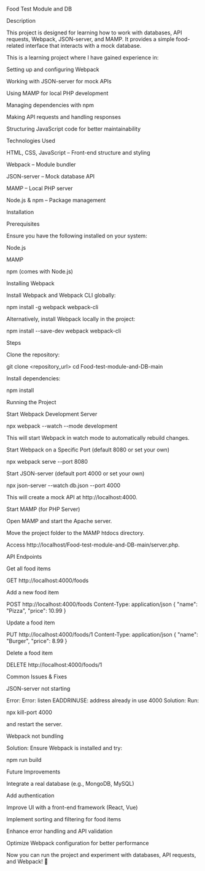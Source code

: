 Food Test Module and DB

Description

This project is designed for learning how to work with databases, API requests, Webpack, JSON-server, and MAMP. It provides a simple food-related interface that interacts with a mock database.

This is a learning project where I have gained experience in:

Setting up and configuring Webpack

Working with JSON-server for mock APIs

Using MAMP for local PHP development

Managing dependencies with npm

Making API requests and handling responses

Structuring JavaScript code for better maintainability

Technologies Used

HTML, CSS, JavaScript – Front-end structure and styling

Webpack – Module bundler

JSON-server – Mock database API

MAMP – Local PHP server

Node.js & npm – Package management

Installation

Prerequisites

Ensure you have the following installed on your system:

Node.js

MAMP

npm (comes with Node.js)

Installing Webpack

Install Webpack and Webpack CLI globally:

npm install -g webpack webpack-cli

Alternatively, install Webpack locally in the project:

npm install --save-dev webpack webpack-cli

Steps

Clone the repository:

git clone <repository_url>
cd Food-test-module-and-DB-main

Install dependencies:

npm install

Running the Project

Start Webpack Development Server

npx webpack --watch --mode development

This will start Webpack in watch mode to automatically rebuild changes.

Start Webpack on a Specific Port (default 8080 or set your own)

npx webpack serve --port 8080

Start JSON-server (default port 4000 or set your own)

npx json-server --watch db.json --port 4000

This will create a mock API at http://localhost:4000.

Start MAMP (for PHP Server)

Open MAMP and start the Apache server.

Move the project folder to the MAMP htdocs directory.

Access http://localhost/Food-test-module-and-DB-main/server.php.

API Endpoints

Get all food items

GET http://localhost:4000/foods

Add a new food item

POST http://localhost:4000/foods
Content-Type: application/json
{
  "name": "Pizza",
  "price": 10.99
}

Update a food item

PUT http://localhost:4000/foods/1
Content-Type: application/json
{
  "name": "Burger",
  "price": 8.99
}

Delete a food item

DELETE http://localhost:4000/foods/1

Common Issues & Fixes

JSON-server not starting

Error: Error: listen EADDRINUSE: address already in use 4000
Solution: Run:

npx kill-port 4000

and restart the server.

Webpack not bundling

Solution: Ensure Webpack is installed and try:

npm run build

Future Improvements

Integrate a real database (e.g., MongoDB, MySQL)

Add authentication

Improve UI with a front-end framework (React, Vue)

Implement sorting and filtering for food items

Enhance error handling and API validation

Optimize Webpack configuration for better performance

Now you can run the project and experiment with databases, API requests, and Webpack! 🚀
